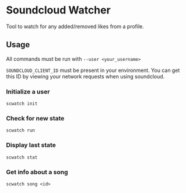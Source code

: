 # Soundcloud Watcher

Tool to watch for any added/removed likes from a profile.

## Usage

All commands must be run with `--user <your_username>`

`SOUNDCLOUD_CLIENT_ID` must be present in your environment. You can get this ID by viewing your network requests when using soundcloud.

### Initialize a user

`scwatch init`

### Check for new state

`scwatch run`

### Display last state

`scwatch stat`

### Get info about a song

`scwatch song <id>`
